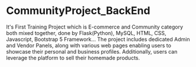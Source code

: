 # CommunityProject_BackEnd
It's First Training Project which is E-commerce and Community category both mixed together, done by Flask(Python), MySQL, HTML, CSS, Javascript, Bootstrap 5 Framework... The project includes dedicated Admin and Vendor Panels, along with various web pages enabling users to showcase their personal and business profiles. Additionally, users can leverage the platform to sell their homemade products.
